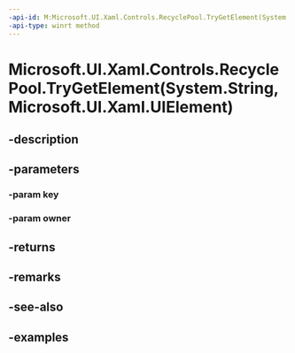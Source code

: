 ```yaml
---
-api-id: M:Microsoft.UI.Xaml.Controls.RecyclePool.TryGetElement(System.String,Microsoft.UI.Xaml.UIElement)
-api-type: winrt method
---
```


# Microsoft.UI.Xaml.Controls.RecyclePool.TryGetElement(System.String,Microsoft.UI.Xaml.UIElement)

<!--
public Microsoft.UI.Xaml.UIElement TryGetElement (string key, Microsoft.UI.Xaml.UIElement owner);
-->


## -description

## -parameters

### -param key

### -param owner

## -returns

## -remarks

## -see-also

## -examples


